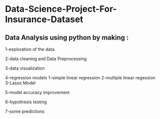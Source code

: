 # Data-Science-Project-For-Insurance-Dataset

## Data Analysis using python by making :

1-exploration of the data 

2-data cleaning and Data Preprocessing 

3-data visualization

4-regression models
  1-simple linear regression
  2-multiple linear regession 
  3-Lasso Model

5-model accuracy improvement

6-hypothesis testing

7-some predictions 
